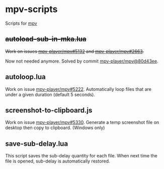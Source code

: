 # mpv-scripts
Scripts for [mpv](https://github.com/mpv-player/mpv)

## ~~autoload-sub-in-mka.lua~~
~~Work on issues [mpv-player/mpv#5132](https://github.com/mpv-player/mpv/issues/5132) and [mpv-player/mpv#2663](https://github.com/mpv-player/mpv/issues/2663).~~

Now not needed anymore. Solved by commit [mpv-player/mpv@80d43ee](https://github.com/mpv-player/mpv/commit/80d43ee4e692f13358f134c906ba2c5439ecde5f).

## autoloop.lua
Work on issue [mpv-player/mpv#5222](https://github.com/mpv-player/mpv/issues/5222).
Automatically loop files that are under a given duration (default 5 seconds).

## screenshot-to-clipboard.js
Work on issue [mpv-player/mpv#5330](https://github.com/mpv-player/mpv/issues/5330).
Generate a temp screenshot file on desktop then copy to clipboard. (Windows only)

## save-sub-delay.lua
This script saves the sub-delay quantity for each file. When next time the file is opened, sub-delay is automatically restored.
